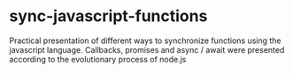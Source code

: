 # sync-javascript-functions
Practical presentation of different ways to synchronize functions using the javascript language. Callbacks, promises and async / await were presented according to the evolutionary process of node.js
